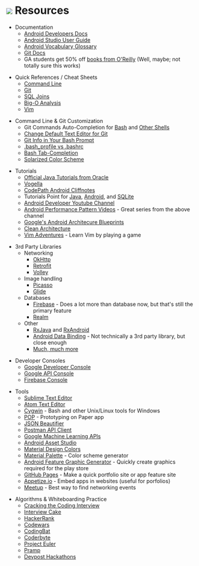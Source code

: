 # ![](https://ga-dash.s3.amazonaws.com/production/assets/logo-9f88ae6c9c3871690e33280fcf557f33.png) Resources


<a name="documentation"></a>
- Documentation
  - [Android Developers Docs](https://developer.android.com/develop/index.html)
  - [Android Studio User Guide](https://developer.android.com/studio/intro/index.html)
  - [Android Vocabulary Glossary](https://developers.google.com/android/for-all/vocab-words/)
  - [Git Docs](https://git-scm.com/docs)
  - GA students get 50% off [books from O'Reilly](http://shop.oreilly.com/category/deals/general-assembly.do?cmp=ex-na-books-videos-lp-promo_general_assembly) (Well, maybe; not totally sure this works)


<a name="cheat-sheets"><a/>
- Quick References / Cheat Sheets
  - [Command Line](https://www.git-tower.com/blog/command-line-cheat-sheet/)
  - [Git](https://services.github.com/kit/downloads/github-git-cheat-sheet.pdf)
  - [SQL Joins](http://www.codeproject.com/KB/database/Visual_SQL_Joins/Visual_SQL_JOINS_orig.jpg)
  - [Big-O Analysis](http://bigocheatsheet.com/)
  - [Vim](http://www.viemu.com/a_vi_vim_graphical_cheat_sheet_tutorial.html)


<a name="customization"></a>
- Command Line & Git Customization
  - Git Commands Auto-Completion for [Bash](https://git-scm.com/book/en/v1/Git-Basics-Tips-and-Tricks) and [Other Shells](https://github.com/git/git/tree/master/contrib/completion)
  - [Change Default Text Editor for Git](http://superuser.com/a/503845)
  - [Git Info in Your Bash Prompt](https://git-scm.com/book/en/v2/Git-in-Other-Environments-Git-in-Bash)
  - [.bash_profile vs .bashrc](http://www.joshstaiger.org/archives/2005/07/bash_profile_vs.html)
  - [Bash Tab-Completion](http://superuser.com/questions/59175/is-there-a-way-to-make-bash-more-tab-friendly/59198#59198)
  - [Solarized Color Scheme](https://github.com/altercation/solarized/tree/master/osx-terminal.app-colors-solarized)


<a name="tutorials"></a>
- Tutorials
  - [Official Java Tutorials from Oracle](https://docs.oracle.com/javase/tutorial/)
  - [Vogella](http://www.vogella.com/tutorials/)
  - [CodePath Android Cliffnotes](https://guides.codepath.com/android)
  - Tutorials Point for [Java](https://www.tutorialspoint.com/java/index.htm), [Android](https://www.tutorialspoint.com/android/index.htm), and [SQLite](http://www.tutorialspoint.com/sqlite/)
  - [Android Developer Youtube Channel](https://www.youtube.com/channel/UCVHFbqXqoYvEWM1Ddxl0QDg)
  - [Android Performance Pattern Videos](https://www.youtube.com/playlist?list=PLWz5rJ2EKKc9CBxr3BVjPTPoDPLdPIFCE) - Great series from the above channel
  - [Google's Android Architecure Blueprints](https://github.com/googlesamples/android-architecture)
  - [Clean Architecture](https://8thlight.com/blog/uncle-bob/2012/08/13/the-clean-architecture.html)
  - [Vim Adventures](http://vim-adventures.com/) - Learn Vim by playing a game


<a name="libraries"></a>
- 3rd Party Libraries
  - Networking
    - [OkHttp](http://square.github.io/okhttp/)
    - [Retrofit](http://square.github.io/retrofit/)
    - [Volley](https://developer.android.com/training/volley/index.html)
  - Image handling
    - [Picasso](http://square.github.io/picasso/)
    - [Glide](https://github.com/bumptech/glide)
  - Databases
    - [Firebase](https://firebase.google.com/) - Does a lot more than database now, but that's still the primary feature
    - [Realm](https://realm.io/)
  - Other
    - [RxJava](https://github.com/ReactiveX/RxJava) and [RxAndroid](https://github.com/ReactiveX/RxAndroid)
    - [Android Data Binding](https://developer.android.com/topic/libraries/data-binding/index.html) - Not technically a 3rd party library, but close enough
    - [Much, much more](https://github.com/JStumpp/awesome-android)


<a name="consoles"></a>
- Developer Consoles
  - [Google Developer Console](https://play.google.com/apps/publish/)
  - [Google API Console](https://console.developers.google.com/)
  - [Firebase Console](https://firebase.google.com/console/)


<a name="tools"></a>
- Tools
  - [Sublime Text Editor](https://www.sublimetext.com/)
  - [Atom Text Editor](https://atom.io/)
  - [Cygwin](https://www.cygwin.com/) - Bash and other Unix/Linux tools for Windows
  - [POP](https://popapp.in/) - Prototyping on Paper app
  - [JSON Beautifier](http://codebeautify.org/jsonviewer)
  - [Postman API Client](https://www.getpostman.com/)
  - [Google Machine Learning APIs](https://cloud.google.com/products/machine-learning/)
  - [Android Asset Studio](https://romannurik.github.io/AndroidAssetStudio/)
  - [Material Design Colors](https://material.google.com/style/color.html)
  - [Material Palette](https://www.materialpalette.com/) - Color scheme generator
  - [Android Feature Graphic Generator](http://www.norio.be/android-feature-graphic-generator/) - Quickly create graphics required for the play store
  - [GitHub Pages](https://pages.github.com/) - Make a quick portfolio site or app feature site
  - [Appetize.io](https://appetize.io/) - Embed apps in websites (useful for porfolios)
  - [Meetup](https://www.meetup.com/) - Best way to find networking events


<a name="algorithm-practice"></a>
- Algorithms & Whiteboarding Practice
  - [Cracking the Coding Interview](https://smile.amazon.com/Cracking-Coding-Interview-Programming-Questions/dp/0984782850/)
  - [Interview Cake](https://www.interviewcake.com/)
  - [HackerRank](https://www.hackerrank.com/)
  - [Codewars](https://www.codewars.com/)
  - [CodingBat](http://codingbat.com/java)
  - [Coderbyte](https://coderbyte.com/)
  - [Project Euler](https://projecteuler.net/)
  - [Pramp](https://www.pramp.com/)
  - [Devpost Hackathons](https://devpost.com/hackathons)
